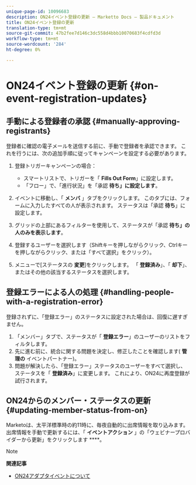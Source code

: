```yaml
---
unique-page-id: 10096683
description: ON24イベント登録の更新 — Marketto Docs — 製品ドキュメント
title: ON24イベント登録の更新
translation-type: tm+mt
source-git-commit: 47b2fee7d146c3dc558d4bbb10070683f4cdfd3d
workflow-type: tm+mt
source-wordcount: '284'
ht-degree: 0%

---
```



# ON24イベント登録の更新 {#on-event-registration-updates}

## 手動による登録者の承認 {#manually-approving-registrants}

登録者に確認の電子メールを送信する前に、手動で登録者を承認できます。 これを行うには、次の追加手順に従ってキャンペーンを設定する必要があります。

1. 登録トリガーキャンペーンの場合：

   * スマートリストで、トリガーを「 **Fills Out Form**」に設定します。
   * 「フロー」で、「進行状況」を「承認 **待ち」に設定します**。

1. イベントに移動し、「 **メンバ** 」タブをクリックします。 このタブには、フォームに入力したすべての人が表示されます。 ステータスは「承認 **待ち**」に設定します。
1. グリッドの上部にあるフィルターを使用して、ステータスが「承認 **待ち」の人のみを表示します**。
1. 登録するユーザーを選択します（Shiftキーを押しながらクリック、Ctrlキーを押しながらクリック、または「すべて選択」をクリック）。
1. メニューで[ステータスの **変更**]をクリックします。 「 **登録済み**」、「 **却下**」、またはその他の該当するステータスを選択します。

## 登録エラーによる人の処理 {#handling-people-with-a-registration-error}

登録されずに、「登録エラー」のステータスに設定された場合は、回復に遅すぎません。

1. 「メンバー」タブで、ステータスが「 **登録エラー**」のユーザーのリストをフィルタします。
1. 先に進む前に、統合に関する問題を決定し、修正したことを確認します( **管理の** イベントパートナー)。
1. 問題が解決したら、「登録エラー」ステータスのユーザーをすべて選択し、ステータスを「 **登録済み**」に変更します。 これにより、ON24に再度登録が試行されます。

## ON24からのメンバー・ステータスの更新 {#updating-member-status-from-on}

Marketoは、太平洋標準時の約11時に、毎夜自動的に出席情報を取り込みます。 出席情報を手動で更新するには、「 **イベントアクション** 」の「ウェビナープロバイダーから更新」をクリックします ****。

>[!NOTE]
>
>**関連記事**
>
>* [ON24アダプタイベントについて](understanding-marketo-on24-adapter-events.md)

>



